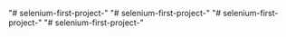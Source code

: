 "# selenium-first-project-" 
"# selenium-first-project-" 
"# selenium-first-project-" 
"# selenium-first-project-" 
